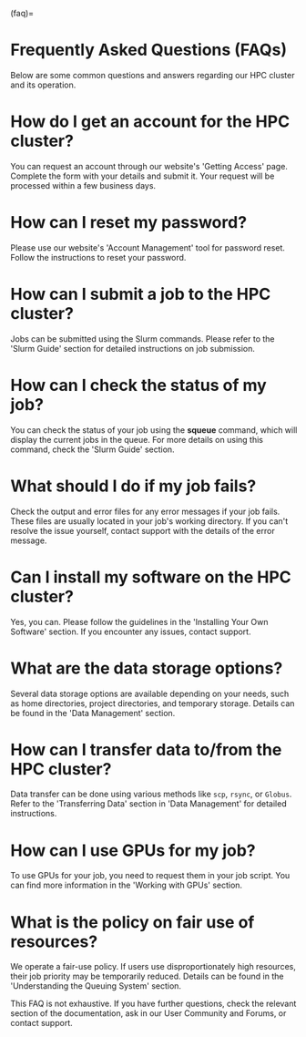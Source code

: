 (faq)=
# Frequently Asked Questions (FAQs)
Below are some common questions and answers regarding our HPC cluster and its operation.

# **How do I get an account for the HPC cluster?**

You can request an account through our website's 'Getting Access' page. Complete the form with your details and submit it. Your request will be processed within a few business days.

# **How can I reset my password?**

Please use our website's 'Account Management' tool for password reset. Follow the instructions to reset your password.

# **How can I submit a job to the HPC cluster?**

Jobs can be submitted using the Slurm commands. Please refer to the 'Slurm Guide' section for detailed instructions on job submission.

# **How can I check the status of my job?**

You can check the status of your job using the **squeue** command, which will display the current jobs in the queue. For more details on using this command, check the 'Slurm Guide' section.

# **What should I do if my job fails?**

Check the output and error files for any error messages if your job fails. These files are usually located in your job's working directory. If you can't resolve the issue yourself, contact support with the details of the error message.

# **Can I install my software on the HPC cluster?**

Yes, you can. Please follow the guidelines in the 'Installing Your Own Software' section. If you encounter any issues, contact support.

# **What are the data storage options?**

Several data storage options are available depending on your needs, such as home directories, project directories, and temporary storage. Details can be found in the 'Data Management' section.

# **How can I transfer data to/from the HPC cluster?**

Data transfer can be done using various methods like `scp`, `rsync`, or `Globus`. Refer to the 'Transferring Data' section in 'Data Management' for detailed instructions.

# **How can I use GPUs for my job?**

To use GPUs for your job, you need to request them in your job script. You can find more information in the 'Working with GPUs' section.

# **What is the policy on fair use of resources?**

We operate a fair-use policy. If users use disproportionately high resources, their job priority may be temporarily reduced. Details can be found in the 'Understanding the Queuing System' section.

This FAQ is not exhaustive. If you have further questions, check the relevant section of the documentation, ask in our User Community and Forums, or contact support.
